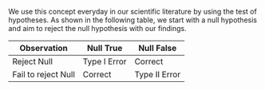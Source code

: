 We use this concept everyday in our scientific literature by using the test of hypotheses. As shown in the following table, we start with a null hypothesis and aim to reject the null hypothesis with our findings. 

| Observation         | Null True       |Null False|
|---------------------|-----------      |--------------|
| Reject Null         | Type I Error    | Correct      |
| Fail to reject Null | Correct         | Type II Error|